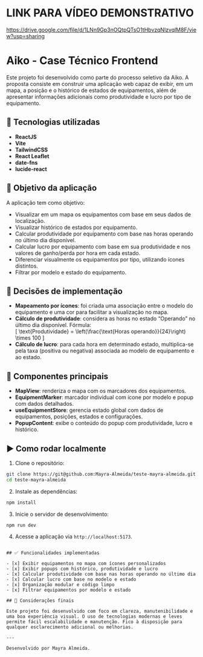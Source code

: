 # LINK PARA VÍDEO DEMONSTRATIVO
https://drive.google.com/file/d/1LNn9Gp3nOQtpQTsO1tHbvzqNlzvqlM8F/view?usp=sharing


# Aiko - Case Técnico Frontend

Este projeto foi desenvolvido como parte do processo seletivo da Aiko. A proposta consiste em construir uma aplicação web capaz de exibir, em um mapa, a posição e o histórico de estados de equipamentos, além de apresentar informações adicionais como produtividade e lucro por tipo de equipamento.

## 🚀 Tecnologias utilizadas

- **ReactJS**
- **Vite**
- **TailwindCSS**
- **React Leaflet**
- **date-fns**
- **lucide-react**

## 🎯 Objetivo da aplicação

A aplicação tem como objetivo:

- Visualizar em um mapa os equipamentos com base em seus dados de localização.
- Visualizar histórico de estados por equipamento.
- Calcular produtividade por equipamento com base nas horas operando no último dia disponível.
- Calcular lucro por equipamento com base em sua produtividade e nos valores de ganho/perda por hora em cada estado.
- Diferenciar visualmente os equipamentos por tipo, utilizando ícones distintos.
- Filtrar por modelo e estado do equipamento.

## 🧠 Decisões de implementação

- **Mapeamento por ícones**: foi criada uma associação entre o modelo do equipamento e uma cor para facilitar a visualização no mapa.
- **Cálculo de produtividade**: considera as horas no estado “Operando” no último dia disponível. Fórmula:  
  \[
  \text{Produtividade} = \left(\frac{\text{Horas operando}}{24}\right) \times 100
  \]
- **Cálculo de lucro**: para cada hora em determinado estado, multiplica-se pela taxa (positiva ou negativa) associada ao modelo de equipamento e ao estado.

## 🧩 Componentes principais

- **MapView**: renderiza o mapa com os marcadores dos equipamentos.
- **EquipmentMarker**: marcador individual com ícone por modelo e popup com dados detalhados.
- **useEquipmentStore**: gerencia estado global com dados de equipamentos, posições, estados e configurações.
- **PopupContent**: exibe o conteúdo do popup com produtividade, lucro e histórico.

## ▶️ Como rodar localmente

1. Clone o repositório:

```bash
git clone https://git@github.com:Mayra-Almeida/teste-mayra-almeida.git
cd teste-mayra-almeida
```

2. Instale as dependências:

```bash
npm install
```

3. Inicie o servidor de desenvolvimento:

```bash
npm run dev
```

4. Acesse a aplicação via `http://localhost:5173`.
```

## ✅ Funcionalidades implementadas

- [x] Exibir equipamentos no mapa com ícones personalizados
- [x] Exibir popups com histórico, produtividade e lucro
- [x] Calcular produtividade com base nas horas operando no último dia
- [x] Calcular lucro com base no modelo e estado
- [x] Organização modular e código limpo
- [x] Filtrar equipamentos por modelo e estado

## 📝 Considerações finais

Este projeto foi desenvolvido com foco em clareza, manutenibilidade e uma boa experiência visual. O uso de tecnologias modernas e leves permite fácil escalabilidade e manutenção. Fico à disposição para qualquer esclarecimento adicional ou melhorias.

---

Desenvolvido por Mayra Almeida.